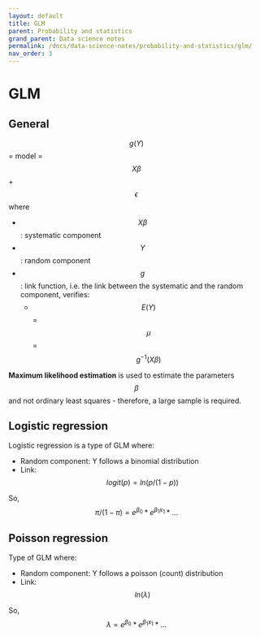 ```yaml
---
layout: default
title: GLM
parent: Probability and statistics
grand_parent: Data science notes
permalink: /docs/data-science-notes/probability-and-statistics/glm/
nav_order: 3
---
```


# GLM

## General

$$g(Y)$$ = model = $$X\beta$$ + $$\epsilon$$ where

* $$X\beta$$: systematic component
* $$Y$$: random component
* $$g$$: link function, i.e. the link between the systematic and the random component, verifies:
  * $$E(Y)$$= $$\mu$$ = $$g^{-1}(X\beta)$$ 

**Maximum likelihood estimation** is used to estimate the parameters $$\beta$$ and not ordinary least squares - therefore, a large sample is required.

## Logistic regression

Logistic regression is a type of GLM where: 

* Random component:  Y follows a binomial distribution
* Link: $$logit(p) = ln(p / (1-p))$$

So, $$\pi / (1- \pi) = e^{\beta_0} * e^{\beta_1x_1} * ...$$

## Poisson regression

Type of GLM where: 

- Random component:  Y follows a poisson (count) distribution
- Link: $$ln(\lambda)$$

So, $$\lambda = e^{\beta_0} * e^{\beta_1x_1} * ...$$





